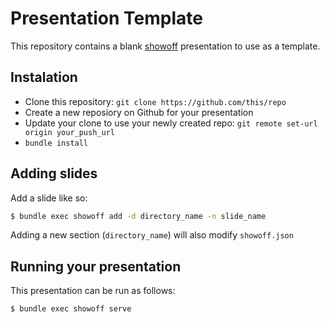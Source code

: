 Presentation Template
=====================
This repository contains a blank [showoff][showoff] presentation to use as a
template.

Instalation
-----------
*  Clone this repository: `git clone https://github.com/this/repo`
*  Create a new reposiory on Github for your presentation
*  Update your clone to use your newly created repo: `git remote set-url
   origin your_push_url`
*  `bundle install`

Adding slides
-------------
Add a slide like so:

```bash
$ bundle exec showoff add -d directory_name -n slide_name
```

Adding a new section (`directory_name`) will also modify `showoff.json`

Running your presentation
-------------------------
This presentation can be run as follows:

```bash
$ bundle exec showoff serve
```

[showoff]: https://github.com/puppetlabs/showoff
